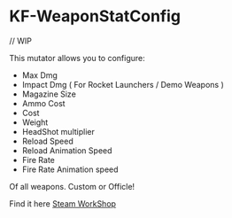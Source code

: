 # KF-WeaponStatConfig

// WIP

This mutator allows you to configure:

- Max Dmg
- Impact Dmg ( For Rocket Launchers / Demo Weapons )
- Magazine Size
- Ammo Cost
- Cost
- Weight
- HeadShot multiplier
- Reload Speed
- Reload Animation Speed
- Fire Rate
- Fire Rate Animation speed

Of all weapons. Custom or Officle!

Find it here [Steam WorkShop](https://steamcommunity.com/id/Vel-San/myworkshopfiles/)